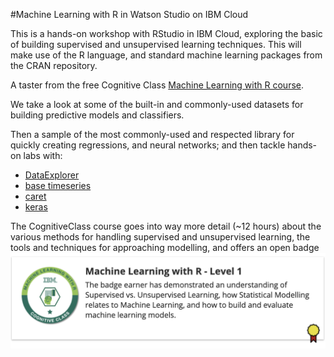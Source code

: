 #Machine Learning with R in Watson Studio on IBM Cloud

This is a hands-on workshop with RStudio in IBM Cloud, exploring the basic of building supervised and unsupervised learning techniques. 
This will make use of the R language, 
and standard machine learning packages from the CRAN repository. 

A taster from the free Cognitive Class [Machine Learning with R course](https://cognitiveclass.ai/courses/machine-learning-r).

We take a look at some of the built-in and commonly-used datasets for building predictive models and classifiers.

Then a sample of the most commonly-used and respected library for quickly creating regressions, and neural networks; 
and then tackle hands-on labs with:

+ [DataExplorer](/notebooks/machine-learning/hello-DataExplorer.R)
+ [base timeseries](/notebooks/machine-learning/hello-TimeSeries.Rmd)
+ [caret](/notebooks/machine-learning/hello-caret.Rmd)
+ [keras](/notebooks/machine-learning/hello-keras.Rmd)

The CognitiveClass course goes into way more detail (~12 hours) about the various methods for handling supervised and unsupervised learning, 
the tools and techniques for approaching modelling, and offers an open badge ![Acclaim ML with R](/res/ml-with-r-badge.png)


